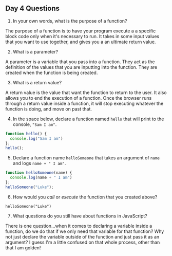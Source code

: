 ## Day 4 Questions

1. In your own words, what is the purpose of a function?

The purpose of a function is to have your program execute a a specific block code only when it's necessary to run. It takes in some input values that you want to use together, and gives you a an ultimate return value.

2. What is a parameter?

A parameter is a variable that you pass into a function. They act as the definition of the values that you are inputting into the function. They are created when the function is being created.

3. What is a return value?

A return value is the value that want the function to return to the user. It also allows you to end the execution of a function. Once the browser runs through a return value inside a function, it will stop executing whatever the function is doing, and move on past that.

4. In the space below, declare a function named `hello` that will print to the console, `"Sam I am"`.
```JavaScript
function hello() {
  console.log("Sam I am")
};
hello();
```
5. Declare a function name `helloSomeone` that takes an argument of `name` and logs `name + " I am"`.
```JavaScript
function helloSomeone(name) {
  console.log(name + " I am")
};
helloSomeone("Luke");
```
6. How would you _call_ or _execute_ the function that you created above?

`helloSomeone("Luke")`

7. What questions do you still have about functions in JavaScript?

There is one question...when it comes to declaring a variable inside a function, do we do that if we only need that variable for that function? Why not just declare the variable outside of the function and just pass it as an argument? I guess I'm a little confused on that whole process, other than that I am golden!

